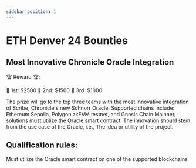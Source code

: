 ```yaml
---
sidebar_position: 1
---
```


# ETH Denver 24 Bounties

## Most Innovative Chronicle Oracle Integration

🏆 Reward 🏆: 

🥇 1st: $2500
🥈 2nd: $1500
🥉 3rd: $1000

The prize will go to the top three teams with the most innovative integration of Scribe, Chronicle's new Schnorr Oracle. Supported chains include: Ethereum Sepolia, Polygon zkEVM testnet, and Gnosis Chain Mainnet; solutions must utilize the Oracle smart contract. The innovation should stem from the use case of the Oracle, i.e., The idea or utility of the project.

## Qualification rules:

Must utilize the Oracle smart contract on one of the supported blockchains
